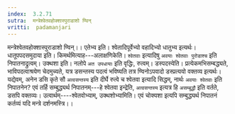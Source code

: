 ```yaml
---
index:  3.2.71
sutra:  मन्त्रेश्वेतवहोक्शास्पुराडाशो ण्विन्
vritti:  padamanjari
---
```


मन्त्रेश्वेतवहोक्शास्पुराडाशो ण्विन्।। एतेभ्य इति। श्वेतादिपूर्वेभ्यो वहादिभ्यो धातुभ्य इत्यर्थः। धातूपपदसमुदाया इति। किमर्थमित्याह---अलाक्षणिकेति। `श्वेतवाः` इत्यादिषु `अवयाः श्वेतवाः पुरोडाश्च` इति निपातनाद्रुत्वम्। उक्थशा इति। नलोपे `अत उपधायाः` इति वृद्धिः, रुत्वम्।
डस्पदस्येति। प्रत्येकमभिसम्बद्ध्यते, भाविपदत्वाश्रयेण चेदमुच्यते, यत्र डसन्तस्य पदत्वं भविष्यति तत्र ण्विनोऽपवादो डस्प्रत्ययो वक्तव्य इत्यर्थः। यद्येवम्, अनेन डसि कृते सौ `अत्वसन्तस्य` इति दीर्घे रुत्वे च श्वेतवा इत्यादि सिद्धम्, नार्थः `अवयाः श्वेतवाः` इति निपातनेन? एवं तर्हि सम्बुद्ध्यर्थ निपातनम्---हे श्वेतवा इन्द्रेति, `अत्वसन्तस्य` इत्यत्र हि `असम्बुद्धौ` इति वर्तते, डसपि वक्तव्यः। उत्वार्थम्----श्वेतवोभ्याम्, उक्थशोभ्यामिति। एवं चोक्यशा इत्यपि सम्बुद्ध्यर्थ निपातनं कर्तव्यं यदि मन्त्रे दर्शनमस्त्रि।।

